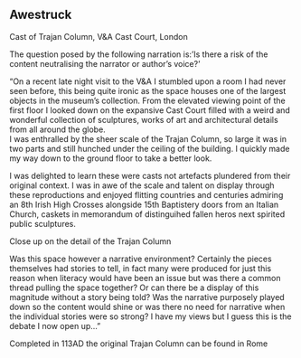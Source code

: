 ## Awestruck





Cast of Trajan Column, V&A Cast Court, London



The question posed by the following narration is:’Is there a risk of the content neutralising the narrator or author’s voice?’

“On a recent late night visit to the V&A I stumbled upon a room I had never seen before, this being quite ironic as the space houses one of the largest objects in the museum’s collection. From the elevated viewing point of the first floor I looked down on the expansive Cast Court filled with a weird and wonderful collection of sculptures, works of art and architectural details from all around the globe.  
I was enthralled by the sheer scale of the Trajan Column, so large it was in two parts and still hunched under the ceiling of the building. I quickly made my way down to the ground floor to take a better look.

I was delighted to learn these were casts not artefacts plundered from their original context. I was in awe of the scale and talent on display through these reproductions and enjoyed flitting countries and centuries admiring an 8th Irish High Crosses alongside 15th Baptistery doors from an Italian Church, caskets in memorandum of distinguihed fallen heros next spirited public sculptures.



Close up on the detail of the Trajan Column



Was this space however a narrative environment? Certainly the pieces themselves had stories to tell, in fact many were produced for just this reason when literacy would have been an issue but was there a common thread pulling the space together? Or can there be a display of this magnitude without a story being told? Was the narrative purposely played down so the content would shine or was there no need for narrative when the individual stories were so strong? I have my views but I guess this is the debate I now open up…”



Completed in 113AD the original Trajan Column can be found in Rome

